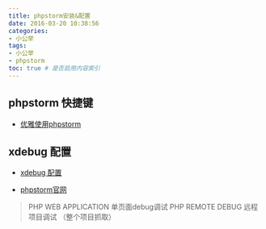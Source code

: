 ```yaml
---
title: phpstorm安装&配置
date: 2016-03-20 10:38:56
categories: 
- 小公举
tags:
- 小公举
- phpstorm
toc: true # 是否启用内容索引
---
```

## phpstorm 快捷键
- [优雅使用phpstorm](https://lattecake.com/post/20075)

## xdebug 配置

- [xdebug 配置](http://www.cnblogs.com/xujian2016/p/5548921.html)

- [phpstorm官网](https://www.jetbrains.com/help/phpstorm/configuring-xdebug.html)


> PHP WEB APPLICATION   单页面debug调试
PHP REMOTE DEBUG   远程项目调试 （整个项目抓取）
